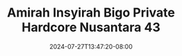 --- 
title: "Amirah Insyirah Bigo Private Hardcore Nusantara 43"
description: "  bokeh Amirah Insyirah Bigo Private Hardcore Nusantara 43 doodstream    "
date: 2024-07-27T13:47:20-08:00
file_code: "4fwiagso1u5s"
draft: false
cover: "fhydxa0o8kuun4bc.jpg"
tags: ["Amirah", "Insyirah", "Bigo", "Private", "Hardcore", "Nusantara", "bokep-indo", "bokep-viral", "bokep-ig"]
length: 2670
fld_id: "1483924"
foldername: "Amirah insyirah"
categories: ["Amirah insyirah"]
views: 0
---